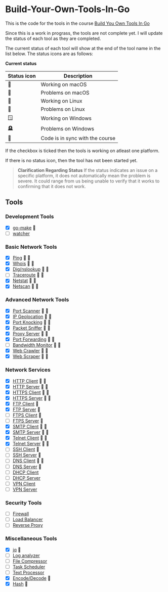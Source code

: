 # Build-Your-Own-Tools-In-Go

This is the code for the tools in the course [Build You Own Tools In Go](https://codedeviate.github.io/aicollection/go-build-your-own-tools.html)

Since this is a work in prograss, the tools are not complete yet. I will update the status of each tool as they are completed.

The current status of each tool will show at the end of the tool name in the list below. The status icons are as follows:

**Current status**

| Status icon   | Description                     |
| ------------- | ------------------------------- |
| :green_apple: | Working on macOS                |
| :apple:       | Problems on macOS               |
| :penguin:     | Working on Linux                |
| :chicken:     | Problems on Linux               |
| :window:      | Working on Windows              |
| :headstone:   | Problems on Windows             |
| :link:        | Code is in sync with the course |

If the checkbox is ticked then the tools is working on atleast one platform.

If there is no status icon, then the tool has not been started yet.

> **Clarification Regarding Status**
> If the status indicates an issue on a specific platform, it does not automatically mean the problem is severe. It could range from us being unable to verify that it works to confirming that it does not work.


## Tools

### Development Tools
- [x] [go-make](./go-make) :green_apple:
- [ ] [watcher](./watcher)

### Basic Network Tools
- [x] [Ping](./ping) :penguin: :green_apple:
- [x] [Whois](./whois) :penguin: :green_apple:
- [x] [Dig/nslookup](./dnslookup) :penguin: :green_apple:
- [ ] [Traceroute](./traceroute) :chicken: :apple:
- [x] [Netstat](./netstat) :penguin: :green_apple:
- [x] [Netscan](./netscan) :penguin: :green_apple:

### Advanced Network Tools
- [x] [Port Scanner](./portscanner) :penguin: :green_apple:
- [x] [IP Geolocation](./ipgeolocation) :penguin: :green_apple:
- [x] [Port Knocking](./portknocking) :penguin: :green_apple:
- [x] [Packet Sniffer](./packetsniffer) :penguin: :green_apple:
- [x] [Proxy Server](./proxyserver) :penguin: :green_apple:
- [x] [Port Forwarding](./portforwarding) :penguin: :green_apple:
- [ ] [Bandwidth Monitor](./bandwidthmonitor) :chicken: :apple:
- [x] [Web Crawler](./webcrawler) :penguin: :green_apple:
- [x] [Web Scraper](./webscraper) :penguin: :green_apple:

### Network Services
- [x] [HTTP Client](./httpclient) :penguin: :green_apple:
- [x] [HTTP Server](./httpserver) :penguin: :green_apple:
- [x] [HTTPS Client](./httpsclient) :penguin: :green_apple:
- [x] [HTTPS Server](./httpsserver) :penguin: :green_apple:
- [x] [FTP Client](./ftpclient) :green_apple:
- [x] [FTP Server](./ftpserver) :green_apple:
- [ ] [FTPS Client](./ftpsclient) :apple:
- [ ] [FTPS Server](./ftpsserver) :apple:
- [x] [SMTP Client](./smtpclient) :penguin: :green_apple:
- [x] [SMTP Server](./smtpserver) :penguin: :green_apple:
- [x] [Telnet Client](./telnetclient) :penguin: :green_apple:
- [x] [Telnet Server](./telnetserver) :penguin: :green_apple:
- [ ] [SSH Client](./sshclient) :apple:
- [ ] [SSH Server](./sshserver) :apple:
- [ ] [DNS Client](./dnsclient) :penguin: :apple:
- [ ] [DNS Server](./dnsserver) :apple:
- [ ] [DHCP Client](./dhcpclient)
- [ ] [DHCP Server](./dhcpserver)
- [ ] [VPN Client](./vpnclient)
- [ ] [VPN Server](./vpnserver)

### Security Tools
- [ ] [Firewall](./firewall)
- [ ] [Load Balancer](./loadbalancer)
- [ ] [Reverse Proxy](./reverseproxy)

### Miscellaneous Tools
- [x] [jq](./jq) :green_apple:
- [ ] [Log analyzer](./loganalyzer)
- [ ] [File Compressor](./filecompressor)
- [ ] [Task Scheduler](./taskscheduler)
- [ ] [Text Processor](./textprocessor)
- [x] [Encode/Decode](./encodedecode) :green_apple:
- [x] [Hash](./hash) :green_apple:
